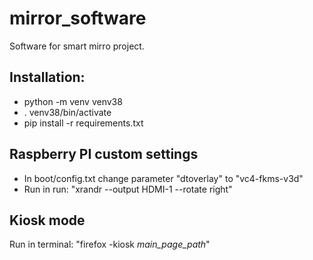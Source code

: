 # mirror_software
Software for smart mirro project.

## Installation:
- python -m venv venv38
- . venv38/bin/activate
- pip install -r requirements.txt


## Raspberry PI custom settings
- In boot/config.txt change parameter "dtoverlay" to "vc4-fkms-v3d"
- Run in run: "xrandr --output HDMI-1 --rotate right"

## Kiosk mode
Run in terminal: "firefox -kiosk *main_page_path*"